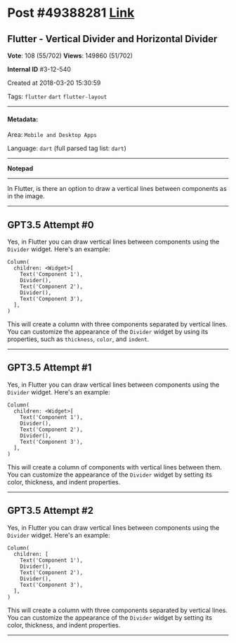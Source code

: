 
# Post \#49388281 [Link](https://stackoverflow.com/questions/49388281/)

## Flutter - Vertical Divider and Horizontal Divider

**Vote**: 108 (55/702) **Views**: 149860 (51/702) 

**Internal ID** \#3-12-540

Created at 2018-03-20 15:30:59

Tags: `flutter` `dart` `flutter-layout`

----------

#### Metadata:

Area: `Mobile and Desktop Apps`

Language: `dart` (full parsed tag list: `dart`)

----------

**Notepad**


----------

In Flutter, is there an option to draw a vertical lines between components as in the image.
[](https://i.stack.imgur.com/rzquW.png)


----------
        
## GPT3.5 Attempt \#0

Yes, in Flutter you can draw vertical lines between components using the `Divider` widget. Here's an example:

```
Column(
  children: <Widget>[
    Text('Component 1'),
    Divider(),
    Text('Component 2'),
    Divider(),
    Text('Component 3'),
  ],
)
```

This will create a column with three components separated by vertical lines. You can customize the appearance of the `Divider` widget by using its properties, such as `thickness`, `color`, and `indent`.

--------

## GPT3.5 Attempt \#1

Yes, in Flutter you can draw vertical lines between components using the `Divider` widget. Here's an example:

```
Column(
  children: <Widget>[
    Text('Component 1'),
    Divider(),
    Text('Component 2'),
    Divider(),
    Text('Component 3'),
  ],
)
```

This will create a column of components with vertical lines between them. You can customize the appearance of the `Divider` widget by setting its color, thickness, and indent properties.

--------

## GPT3.5 Attempt \#2

Yes, in Flutter you can draw vertical lines between components using the `Divider` widget. Here's an example:

```
Column(
  children: [
    Text('Component 1'),
    Divider(),
    Text('Component 2'),
    Divider(),
    Text('Component 3'),
  ],
)
```

This will create a column with three components separated by vertical lines. You can customize the appearance of the `Divider` widget by setting its color, thickness, and indent properties.

--------
